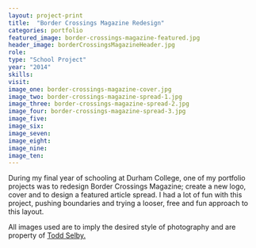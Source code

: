 ```yaml
---
layout: project-print
title:  "Border Crossings Magazine Redesign"
categories: portfolio
featured_image: border-crossings-magazine-featured.jpg
header_image: borderCrossingsMagazineHeader.jpg
role:
type: "School Project"
year: "2014"
skills:
visit:
image_one: border-crossings-magazine-cover.jpg
image_two: border-crossings-magazine-spread-1.jpg
image_three: border-crossings-magazine-spread-2.jpg
image_four: border-crossings-magazine-spread-3.jpg
image_five: 
image_six:
image_seven:
image_eight:
image_nine:
image_ten:
---
```


During my final year of schooling at Durham College, one of my portfolio projects
was to redesign Border Crossings Magazine; create a new logo, cover and to design
a featured article spread. I had a lot of fun with this project, pushing boundaries
and trying a looser, free and fun approach to this layout.

All images used are to imply the desired style of photography and are property
of [Todd Selby.](https://theselby.com/)
